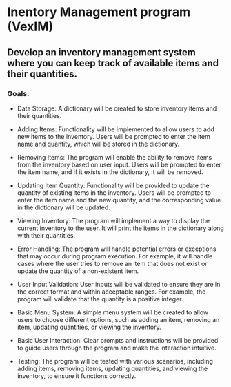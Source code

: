 # Inentory Management program (VexIM)

## Develop an inventory management system where you can keep track of available items and their quantities.

### Goals:

  * Data Storage: A dictionary will be created to store inventory items and their quantities.

  *  Adding Items: Functionality will be implemented to allow users to add new items to the inventory. Users will be prompted to enter the item name and quantity, which will be stored in the dictionary.

  *  Removing Items: The program will enable the ability to remove items from the inventory based on user input. Users will be prompted to enter the item name, and if it exists in the dictionary, it will be removed.

  *  Updating Item Quantity: Functionality will be provided to update the quantity of existing items in the inventory. Users will be prompted to enter the item name and the new quantity, and the corresponding value in the dictionary will be updated.

  *  Viewing Inventory: The program will implement a way to display the current inventory to the user. It will print the items in the dictionary along with their quantities.

  *  Error Handling: The program will handle potential errors or exceptions that may occur during program execution. For example, it will handle cases where the user tries to remove an item that does not exist or update the quantity of a non-existent item.

  *  User Input Validation: User inputs will be validated to ensure they are in the correct format and within acceptable ranges. For example, the program will validate that the quantity is a positive integer.

  *  Basic Menu System: A simple menu system will be created to allow users to choose different options, such as adding an item, removing an item, updating quantities, or viewing the inventory.

  *  Basic User Interaction: Clear prompts and instructions will be provided to guide users through the program and make the interaction intuitive.

  *  Testing: The program will be tested with various scenarios, including adding items, removing items, updating quantities, and viewing the inventory, to ensure it functions correctly.

